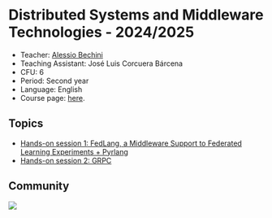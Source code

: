 # Distributed Systems and Middleware Technologies - 2024/2025

* Teacher: [Alessio Bechini](http://docenti.ing.unipi.it/a.bechini/BechiniHome.html)
* Teaching Assistant: José Luis Corcuera Bárcena
* CFU: 6
* Period: Second year
* Language: English
* Course page: [here](http://docenti.ing.unipi.it/a.bechini/distr/).


## Topics

- [Hands-on session 1: FedLang, a Middleware Support to Federated Learning Experiments + Pyrlang](https://github.com/jlcorcuera/unipi-dsmt-2024-2025/tree/main/lab04_federated_learning)
- [Hands-on session 2: GRPC](https://github.com/jlcorcuera/unipi-dsmt-2024-2025/tree/main/lab05_grpc)

## Community

<a href="https://github.com/jlcorcuera/unipi-dsmt-2024-2025/graphs/contributors">
  <img src="https://contrib.rocks/image?repo=jlcorcuera/unipi-dsmt-2024-2025" />
</a>
